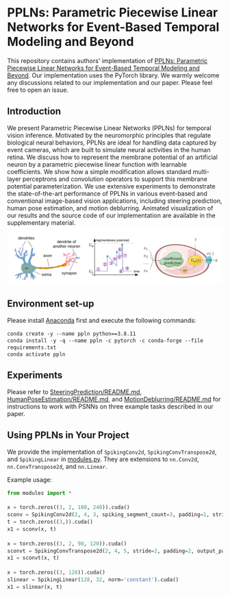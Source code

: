 # PPLNs: Parametric Piecewise Linear Networks for Event-Based Temporal Modeling and Beyond

This repository contains authors' implementation of [PPLNs: Parametric Piecewise Linear Networks for Event-Based Temporal Modeling and Beyond](https://arxiv.org/). Our implementation uses the PyTorch library. We warmly welcome any discussions related to our implementation and our paper. Please feel free to open an issue.


## Introduction
We present Parametric Piecewise Linear Networks (PPLNs) for temporal vision inference. Motivated by the neuromorphic principles that regulate biological neural behaviors, PPLNs are ideal for handling data captured by event cameras, which are built to simulate neural activities in the human retina. We discuss how to represent the membrane potential of an artificial neuron by a parametric piecewise linear function with learnable coefficients. We show how a simple modification allows standard multi-layer perceptrons and convolution operators to support this membrane potential parameterization. We use extensive experiments to demonstrate the state-of-the-art performance of PPLNs in various event-based and conventional image-based vision applications, including steering prediction, human pose estimation, and motion deblurring. Animated visualization of our results and the source code of our implementation are available in the supplementary material.
![Approach overview](./assets/overview.png)

## Environment set-up
Please install [Anaconda](https://www.anaconda.com/distribution/) first and execute the following commands:
```
conda create -y --name ppln python==3.8.11
conda install -y -q --name ppln -c pytorch -c conda-forge --file requirements.txt
conda activate ppln
```

## Experiments
Please refer to [SteeringPrediction/README.md](SteeringPrediction/README.md), [HumanPoseEstimation/README.md](HumanPoseEstimation/README.md), and [MotionDeblurring/README.md](MotionDeblurring/README.md) for instructions to work with PSNNs on three example tasks described in our paper.

## Using PPLNs in Your Project
We provide the implementation of `SpikingConv2d`, `SpikingConvTranspose2d`, and `SpikingLinear` in [modules.py](HumanPoseEstimation/ours/lib/models/modules.py). They are extensions to `nn.Conv2d`, `nn.ConvTranspose2d`, and `nn.Linear`.

Example usage:
```python
from modules import *

x = torch.zeros((3, 2, 180, 240)).cuda()
sconv = SpikingConv2d(2, 4, 3, spiking_segment_count=3, padding=1, stride=2).cuda()
t = torch.zeros((3,)).cuda()
x1 = sconv(x, t)

x = torch.zeros((3, 2, 90, 120)).cuda()
sconvt = SpikingConvTranspose2d(2, 4, 5, stride=2, padding=2, output_padding=(1, 1)).cuda()
x1 = sconvt(x, t)

x = torch.zeros((3, 128)).cuda()
slinear = SpikingLinear(128, 32, norm='constant').cuda()
x1 = slinear(x, t)
```

